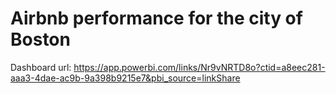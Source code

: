 # Airbnb performance for the city of Boston 


Dashboard url: https://app.powerbi.com/links/Nr9vNRTD8o?ctid=a8eec281-aaa3-4dae-ac9b-9a398b9215e7&pbi_source=linkShare
